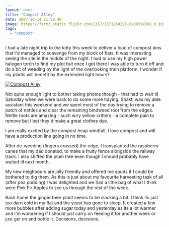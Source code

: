 ```yaml
---
layout: post
title: "Compost Alley"
date: 2007-10-14 21:58:40
image: https://farm3.static.flickr.com/2157/1571268295_6a3659e509_m.jpg
tags:
  - "compost"
---
```


I had a late night trip to the lotty this week to deliver a load of compost bins that I'd managed to scavenge from my block of flats. It was interesting seeing the site in the middle of the night. I had to use my high power halogen torch to find my plot but once I got there I was able to turn it off and do a bit of weeding by the light of the overlooking train platform. I wonder if my plants will benefit by the extended light hours?

[![Compost Alley](https://farm3.static.flickr.com/2157/1571268295_6a3659e509_m.jpg)](https://www.flickr.com/photos/warriorwomen/1571268295/)

Not quite enough light to bother taking photos though - that had to wait til Saturday when we were back to do some more tidying. Shakti was my able assistant this weekend and we spent most of the day trying to remove a patch of nettles and clear the remaining bindweed root from the edges. Nettle roots are amazing - such wiry yellow critters - a complete pain to remove but I bet they'd make a great clothes dye.

I am really excited by the compost heap windfall, I love compost and will have a production line going in no time.

After de-weeding (fingers crossed) the edge, I transplanted the raspberry canes that my dad donated, to make a fruity fence alongside the railway track. I also shifted the plum tree even though I should probably have waited til next month.

My new neighbours are jolly friendly and offered me spuds if I could be bothered to dig them. As this is just about my favourite harvesting task of all (after pea podding) I was delighted and we had a little bag of what I think were Pink Fir Apples to see us through the rest of the week.

Back home the ginger beer plant seems to be slacking a bit. I think its just too darn cold in my flat and the yeast has gone to sleep. It created a few more bubbles after adding sugar today and yesterday as its a lot warmer and I'm wondering if I should just carry on feeding it for another week or just get on and bottle it. Decisions, decisions.

